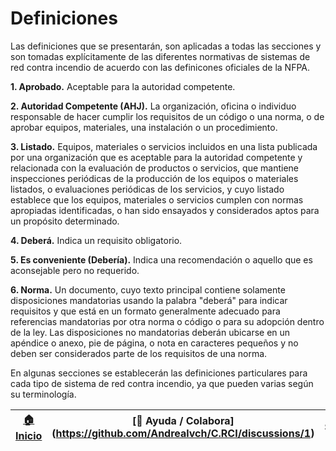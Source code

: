 # Definiciones 
Las definiciones que se presentarán, son aplicadas a todas las secciones y son tomadas explícitamente de las diferentes normativas de sistemas de red contra incendio de acuerdo con las definicones oficiales de la NFPA. 

**1. Aprobado.** Aceptable para la autoridad competente.

**2. Autoridad Competente (AHJ).** La organización, oficina o individuo responsable de hacer cumplir los requisitos de un código o una norma, o de aprobar equipos, materiales, una instalación o un procedimiento. 

**3. Listado.** Equipos, materiales o servicios incluidos en una lista publicada por una organización que es aceptable para la autoridad competente y relacionada con la evaluación de productos o servicios, que mantiene inspecciones periódicas de la producción de los equipos o materiales listados, o evaluaciones periódicas de los servicios, y cuyo listado establece que los equipos, materiales o servicios cumplen con normas apropiadas identificadas, o han sido ensayados y considerados aptos para un propósito determinado.

**4. Deberá.** Indica un requisito obligatorio.

**5. Es conveniente (Debería).** Indica una recomendación o aquello que es aconsejable pero no requerido.

**6. Norma.** Un documento, cuyo texto principal contiene solamente disposiciones mandatorias usando la palabra "deberá" para indicar requisitos y que está en un formato generalmente adecuado para referencias mandatorias por otra norma o código o para su adopción dentro de la ley. Las disposiciones no mandatorias deberán ubicarse en un apéndice o anexo, pie de página, o nota en caracteres pequeños y no deben ser considerados parte de los requisitos de una norma. 

En algunas secciones se establecerán las definiciones particulares para cada tipo de sistema de red contra incendio, ya que pueden varias según su terminología.

| [:house: Inicio](https://github.com/Andrealvch/C.RCI/wiki) | [:beginner: Ayuda / Colabora] (https://github.com/Andrealvch/C.RCI/discussions/1) | Siguiente |
| ------------------------------------------------------ |-------------- | ------------ |
